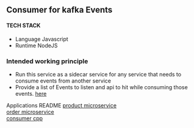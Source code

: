 ## Consumer for kafka Events

#### TECH STACK

- Language Javascript
- Runtime NodeJS

### Intended working principle

- Run this service as a sidecar service for any service that needs to consume events from another service
- Provide a list of Events to listen and api to hit while consuming those events. [here](./configs/listeners.yaml)

Applications README
[product microservice](../products/README.md)\
[order microservice](../orders/README.md)\
[consumer cpp](../consumers/README.md)
